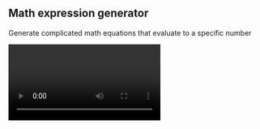 ## Math expression generator

Generate complicated math equations that evaluate to a specific number

![Demo video](./demo-math-expression.webm)
